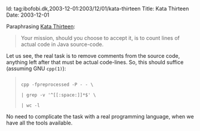 Id: tag:ibofobi.dk,2003-12-01:2003/12/01/kata-thirteen
Title: Kata Thirteen
Date: 2003-12-01

<p> Paraphrasing <a
href='http://www.pragprog.com/pragdave/Practices/Kata/KataThirteen.rdoc,v'>Kata
Thirteen</a>:</p>
<blockquote><p>Your mission, should you choose to accept it, is to count
lines of actual code in Java source-code.</p></blockquote>

<p>Let us see, the real task is to remove comments from the source code,
anything left after that must be actual code-lines. So, this should
suffice (assuming GNU <code>cpp(1)</code>):</p>

<blockquote><p><code>
cpp -fpreprocessed -P - - \<br />
| grep -v '^[[:space:]]*$' \<br />
| wc -l
</code></p></blockquote>

<p>No need to complicate the task with a real programming language, when
we have all the tools available.</p>